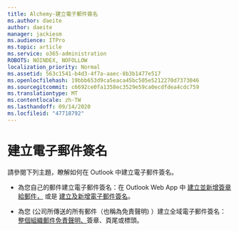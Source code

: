 ```yaml
---
title: Alchemy-建立電子郵件簽名
ms.author: daeite
author: daeite
manager: jackiesm
ms.audience: ITPro
ms.topic: article
ms.service: o365-administration
ROBOTS: NOINDEX, NOFOLLOW
localization_priority: Normal
ms.assetid: 563c1541-b4d3-4f7a-aaec-8b3b1477e517
ms.openlocfilehash: 19bbb653d9ca5eaca45bc505e5212270d7373046
ms.sourcegitcommit: c6692ce0fa1358ec3529e59ca0ecdfdea4cdc759
ms.translationtype: MT
ms.contentlocale: zh-TW
ms.lasthandoff: 09/14/2020
ms.locfileid: "47718792"
---
```

# <a name="create-email-signatures"></a>建立電子郵件簽名

請參閱下列主題，瞭解如何在 Outlook 中建立電子郵件簽名。
  
- 為您自己的郵件建立電子郵件簽名：在 Outlook Web App 中 [建立並新增簽章給郵件，](https://support.office.com/article/8ee5d4f4-68fd-464a-a1c1-0e1c80bb27f2.aspx) 或是 [建立及新增電子郵件簽名](https://support.office.com/article/0f230564-11b9-4239-83de-f10cbe4dfdfc.aspx)。
    
- 為您 (公司所傳送的所有郵件（也稱為免責聲明) ）建立全域電子郵件簽名： [整個組織郵件免責聲明、](https://go.microsoft.com/fwlink/p/?linkid=391096)簽章、頁尾或標頭。
    

